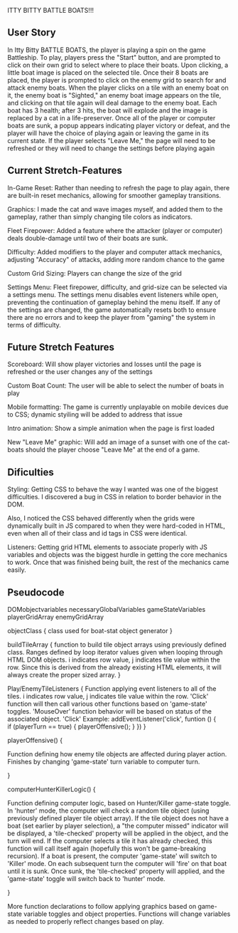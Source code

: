 ITTY BITTY BATTLE BOATS!!!

## User Story

In Itty Bitty BATTLE BOATS, the player is playing a spin on the game Battleship. To play, players press the "Start" button, and are prompted to click on their own grid to select where to place their boats. Upon clicking, a little boat image is placed on the selected tile. Once their 8 boats are placed, the player is prompted to click on the enemy grid to search for and attack enemy boats. When the player clicks on a tile with an enemy boat on it, the enemy boat is "Sighted," an enemy boat image appears on the tile, and clicking on that tile again will deal damage to the enemy boat. Each boat has 3 health; after 3 hits, the boat will explode and the image is replaced by a cat in a life-preserver. Once all of the player or computer boats are sunk, a popup appears indicating player victory or defeat, and the player will have the choice of playing again or leaving the game in its current state. If the player selects "Leave Me," the page will need to be refreshed or they will need to change the settings before playing again

## Current Stretch-Features

In-Game Reset: Rather than needing to refresh the page to play again, there are built-in reset mechanics, allowing for smoother gameplay transitions.

Graphics: I made the cat and wave images myself, and added them to the gameplay, rather than simply changing tile colors as indicators.

Fleet Firepower: Added a feature where the attacker (player or computer) deals double-damage until two of their boats are sunk.

 Difficulty: Added modifiers to the player and computer attack mechanics, adjusting "Accuracy" of attacks, adding more random chance to the game

Custom Grid Sizing: Players can change the size of the grid

Settings Menu: Fleet firepower, difficulty, and grid-size can be selected via a settings menu. The settings menu disables event listeners while open, preventing the continuation of gameplay behind the menu itself. If any of the settings are changed, the game automatically resets both to ensure there are no errors and to keep the player from "gaming" the system in terms of difficulty.


## Future Stretch Features
    
Scoreboard: Will show player victories and losses until the page is refreshed or the user changes any of the settings

Custom Boat Count: The user will be able to select the number of boats in play

Mobile formatting: The game is currently unplayable on mobile devices due to CSS; dynamic styiling will be added to address that issue

 Intro animation: Show a simple animation when the page is first loaded

New "Leave Me" graphic: Will add an image of a sunset with one of the cat-boats should the player choose "Leave Me" at the end of a game.

## Dificulties
    
Styling: Getting CSS to behave the way I wanted was one of the biggest difficulties. I discovered a bug in CSS in relation to border behavior in the DOM.

Also, I noticed the CSS behaved differently when the grids were dynamically built in JS compared to when they were hard-coded in HTML, even when all of their class and id tags in CSS were identical.

Listeners: Getting grid HTML elements to associate properly with JS variables and objects was the biggest hurdle in getting the core mechanics to work. Once that was finished being built, the rest of the mechanics came easily.


## Pseudocode

DOMobjectvariables
necessaryGlobalVariables
gameStateVariables
playerGridArray
enemyGridArray

objectClass {
    class used for boat-stat object generator
}

buildTileArray {
    function to build tile object arrays using previously defined class. Ranges defined by loop iterator values given when looping through HTML DOM objects.  i indicates row value, j indicates tile value within the row. Since this is derived from the already existing HTML elements, it will always create the proper sized array.
}


Play/EnemyTileListeners {
    Function applying event listeners to all of the tiles. i indicates row value, j indicates tile value within the row. 'Click' function will then call various other functions based on 'game-state' toggles. 'MouseOver' function behavior will be based on status of the associated object. 'Click' Example:
    addEventListener('click', funtion () {    
        if (playerTurn == true) {
            playerOffensive();
        }
    })
}


playerOffensive() {
    
Function defining how enemy tile objects are affected during player action. Finishes by changing 'game-state' turn variable to computer turn.

}

computerHunterKillerLogic() {

Function defining computer logic, based on Hunter/Killer game-state toggle. In 'hunter' mode, the computer will check a random tile object (using previously defined player tile object array). If the tile object does not have a boat (set earlier by player selection), a "the computer missed" indicator will be displayed, a 'tile-checked' property will be applied in the object, and the turn will end. If the computer selects a tile it has already checked, this function will call itself again (hopefully this won't be game-breaking recursion). If a boat is present, the computer 'game-state' will switch to 'Killer' mode. On each subsequent turn the computer will 'fire' on that boat until it is sunk. Once sunk, the 'tile-checked' property will applied, and the 'game-state' toggle will switch back to 'hunter' mode.

}

More function declarations to follow applying graphics based on game-state variable toggles and object properties. Functions will change variables as needed to properly reflect changes based on play.